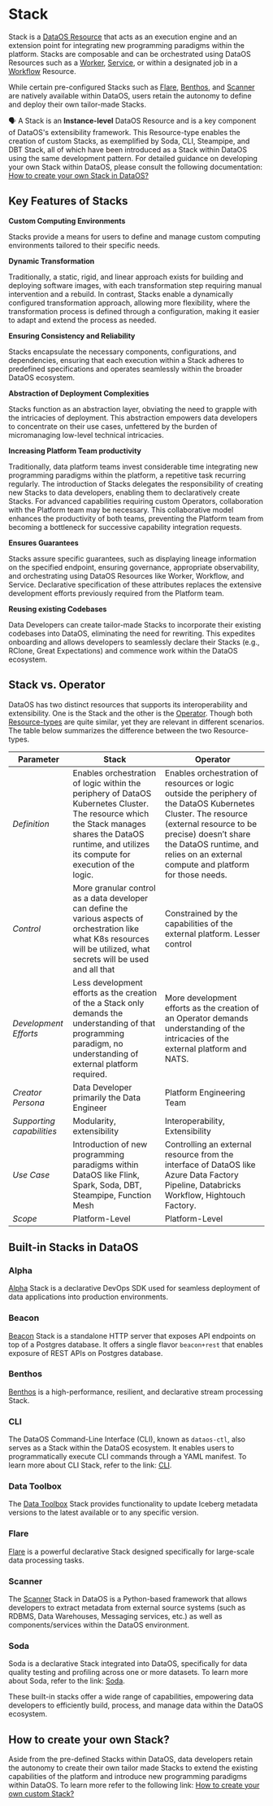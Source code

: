 # Stack

Stack is a [DataOS Resource](../resources.md) that acts as an execution engine and an extension point for integrating new programming paradigms within the platform. Stacks are composable and can be orchestrated using DataOS Resources such as a [Worker](./worker.md), [Service](./service.md), or within a designated job in a [Workflow](./workflow.md) Resource.

While certain pre-configured Stacks such as [Flare](./stacks/flare.md), [Benthos](./stacks/benthos.md), and [Scanner](./stacks/scanner.md) are natively available within DataOS, users retain the autonomy to define and deploy their own tailor-made Stacks.

<aside class="callout">

🗣️ A Stack is an <b>Instance-level</b> DataOS Resource and is a key component of DataOS's extensibility framework. This Resource-type enables the creation of custom Stacks, as exemplified by Soda, CLI, Steampipe, and DBT Stack, all of which have been introduced as a Stack within DataOS using the same development pattern. For detailed guidance on developing your own Stack within DataOS, please consult the following documentation: <a href = "/resources/stacks/custom_stacks/">How to create your own Stack in DataOS?</a>

</aside>

## Key Features of Stacks

**Custom Computing Environments**

Stacks provide a means for users to define and manage custom computing environments tailored to their specific needs.

**Dynamic Transformation**

Traditionally, a static, rigid, and linear approach exists for building and deploying software images, with each transformation step requiring manual intervention and a rebuild. In contrast, Stacks enable a dynamically configured transformation approach, allowing more flexibility, where the transformation process is defined through a configuration, making it easier to adapt and extend the process as needed.

**Ensuring Consistency and Reliability**

Stacks encapsulate the necessary components, configurations, and dependencies, ensuring that each execution within a Stack adheres to predefined specifications and operates seamlessly within the broader DataOS ecosystem.

**Abstraction of Deployment Complexities**

Stacks function as an abstraction layer, obviating the need to grapple with the intricacies of deployment. This abstraction empowers data developers to concentrate on their use cases, unfettered by the burden of micromanaging low-level technical intricacies.

**Increasing Platform Team productivity**

Traditionally, data platform teams invest considerable time integrating new programming paradigms within the platform, a repetitive task recurring regularly. The introduction of Stacks delegates the responsibility of creating new Stacks to data developers, enabling them to declaratively create Stacks. For advanced capabilities requiring custom Operators, collaboration with the Platform team may be necessary. This collaborative model enhances the productivity of both teams, preventing the Platform team from becoming a bottleneck for successive capability integration requests.

**Ensures Guarantees**

Stacks assure specific guarantees, such as displaying lineage information on the specified endpoint, ensuring governance, appropriate observability, and orchestrating using DataOS Resources like Worker, Workflow, and Service. Declarative specification of these attributes replaces the extensive development efforts previously required from the Platform team.

**Reusing existing Codebases**

Data Developers can create tailor-made Stacks to incorporate their existing codebases into DataOS, eliminating the need for rewriting. This expedites onboarding and allows developers to seamlessly declare their Stacks (e.g., RClone, Great Expectations) and commence work within the DataOS ecosystem.

## Stack vs. Operator

DataOS has two distinct resources that supports its interoperability and extensibility. One is the Stack and the other is the [Operator](./operator.md). Though both [Resource-types](./types_of_dataos_resources.md) are quite similar, yet they are relevant in different scenarios. The table below summarizes the difference between the two Resource-types.

| Parameter | Stack | Operator |
| --- | --- | --- |
| *Definition* | Enables orchestration of logic within the periphery of DataOS Kubernetes Cluster. The resource which the Stack manages shares the DataOS runtime, and utilizes its compute for execution of the logic. | Enables orchestration of resources or logic outside the periphery of the DataOS Kubernetes Cluster. The resource (external resource to be precise) doesn’t share the DataOS runtime, and relies on an external compute and platform for those needs. |
| *Control* | More granular control as a data developer can define the various aspects of orchestration like what K8s resources will be utilized, what secrets will be used and all that   | Constrained by the capabilities of the external platform. Lesser control |
| *Development Efforts* | Less development efforts as the creation of the a Stack only demands the understanding of that programming paradigm, no understanding of external platform required. | More development efforts as the creation of an Operator demands understanding of the intricacies of the external platform and NATS. |
| *Creator Persona* | Data Developer primarily the Data Engineer | Platform Engineering Team  |
| *Supporting capabilities* | Modularity, extensibility | Interoperability, Extensibility  |
| *Use Case* | Introduction of new programming paradigms within DataOS like Flink, Spark, Soda, DBT, Steampipe, Function Mesh | Controlling an external resource from the interface of DataOS like Azure Data Factory Pipeline, Databricks Workflow, Hightouch Factory. |
| *Scope* | Platform-Level | Platform-Level |

## Built-in Stacks in DataOS


### **Alpha**

[Alpha](./stacks/alpha.md) Stack is a declarative DevOps SDK used for seamless deployment of data applications into production environments.

### **Beacon**

[Beacon](./stacks/beacon.md) Stack is a standalone HTTP server that exposes API endpoints on top of a Postgres database. It offers a single flavor `beacon+rest` that enables exposure of REST APIs on Postgres database.


### **Benthos**

[Benthos](./stacks/benthos.md) is a high-performance, resilient, and declarative stream processing Stack.

### **CLI**

The DataOS Command-Line Interface (CLI), known as `dataos-ctl`, also serves as a Stack within the DataOS ecosystem. It enables users to programmatically execute CLI commands through a YAML manifest. To learn more about CLI Stack, refer to the link: [CLI](./stacks/cli.md).



### **Data Toolbox**

The [Data Toolbox](./stacks/data_toolbox.md) Stack provides functionality to update Iceberg metadata versions to the latest available or to any specific version.

### **Flare**

[Flare](./stacks/flare.md) is a powerful declarative Stack designed specifically for large-scale data processing tasks.


### **Scanner**

The [Scanner](./stacks/scanner.md) Stack in DataOS is a Python-based framework that allows developers to extract metadata from external source systems (such as RDBMS, Data Warehouses, Messaging services, etc.) as well as components/services within the DataOS environment.

### **Soda**

Soda is a declarative Stack integrated into DataOS, specifically for data quality testing and profiling across one or more datasets. To learn more about Soda, refer to the link: [Soda](./stacks/soda.md).


These built-in stacks offer a wide range of capabilities, empowering data developers to efficiently build, process, and manage data within the DataOS ecosystem.



## How to create your own Stack?

Aside from the pre-defined Stacks within DataOS, data developers retain the autonomy to create their own tailor made Stacks to extend the existing capabilities of the platform and introduce new programming paradigms within DataOS. To learn more refer to the following link: [How to create your own custom Stack?](./stacks/custom_stacks.md)


